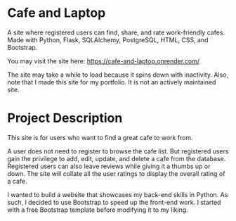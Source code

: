 # Cafe and Laptop
A site where registered users can find, share, and rate work-friendly cafes. Made with Python, Flask, SQLAlchemy, PostgreSQL, HTML, CSS, and Bootstrap.

You may visit the site here: https://cafe-and-laptop.onrender.com/

The site may take a while to load because it spins down with inactivity. Also, note that I made this site for my portfolio. It is not an actively maintained site.

# Project Description
This site is for users who want to find a great cafe to work from.

A user does not need to register to browse the cafe list. But registered users gain the privilege to add, edit, update, and delete a cafe from the database. Registered users can also leave reviews while giving it a thumbs up or down. The site will collate all the user ratings to display the overall rating of a cafe.

I wanted to build a website that showcases my back-end skills in Python. As such, I decided to use Bootstrap to speed up the front-end work. I started with a free Bootstrap template before modifying it to my liking.
